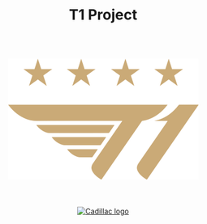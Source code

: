<div align="center">
  
<h1>T1 Project</h1>

<br>
<br>
<br>

<img src="images/footer_logo.png" />

<br>
<br>
<br>
<br>
<a href="https://xii1071.github.io/T1-project/"><img src="https://img.shields.io/badge/T1 바로가기-C28F2C?logo=leagueoflegends&logoColor=white&style=for-the-badge" height="40" alt="Cadillac logo"/></a>

</div>
